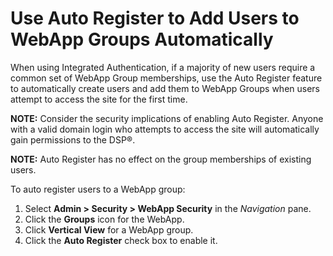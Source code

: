 # Use Auto Register to Add Users to WebApp Groups Automatically

When using Integrated Authentication, if a majority of new users require
a common set of WebApp Group memberships, use the Auto Register feature
to automatically create users and add them to WebApp Groups when users
attempt to access the site for the first time.

**NOTE:** Consider the security implications of enabling Auto Register.
Anyone with a valid domain login who attempts to access the site will
automatically gain permissions to the DSP®.

**NOTE:** Auto Register has no effect on the group memberships of
existing users.

To auto register users to a WebApp group:

1.  Select **Admin \> Security \> WebApp Security** in the *Navigation*
    pane.
2.  Click the **Groups** icon for the WebApp.
3.  Click **Vertical View** for a WebApp group.
4.  Click the **Auto Register** check box to enable it.
